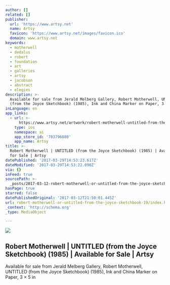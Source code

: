```yaml
---
author: []
related: []
publisher:
  url: 'https://www.artsy.net'
  name: Artsy
  favicon: 'https://www.artsy.net/images/favicon.ico'
  domain: www.artsy.net
keywords:
  - motherwell
  - dedalus
  - robert
  - foundation
  - art
  - galleries
  - artsy
  - jacobson
  - abstract
  - elegies
description: >-
  Available for sale from Jerald Melberg Gallery, Robert Motherwell, UNTITLED
  (from the Joyce Sketchbook) (1985), Ink and China Marker on Paper, 3 × 5 in
inLanguage: en
app_links:
  - url: >-
      https://www.artsy.net/artwork/robert-motherwell-untitled-from-the-joyce-sketchbook-13
    type: ios
    namespace: ai
    app_store_id: '703796080'
    app_name: Artsy
title: >-
  Robert Motherwell | UNTITLED (from the Joyce Sketchbook) (1985) | Available
  for Sale | Artsy
datePublished: '2017-03-29T14:53:23.617Z'
dateModified: '2017-03-29T14:53:22.090Z'
via: {}
inFeed: true
sourcePath: >-
  _posts/2017-03-12-robert-motherwell-or-untitled-from-the-joyce-sketchbook-19.md
hasPage: true
starred: false
datePublishedOriginal: '2017-03-12T21:50:01.445Z'
url: robert-motherwell-or-untitled-from-the-joyce-sketchbook-19/index.html
_context: 'http://schema.org'
_type: MediaObject

---
```

<article style=""><img src="https://d7hftxdivxxvm.cloudfront.net/?resize_to=fit&amp;width=640&amp;height=383&amp;quality=95&amp;src=https%3A%2F%2Fd32dm0rphc51dk.cloudfront.net%2F2WHE9D3t3eh8Yre_c9EbbA%2Flarge.jpg" /><h1>Robert Motherwell | UNTITLED (from the Joyce Sketchbook) (1985) | Available for Sale | Artsy</h1><p>Available for sale from Jerald Melberg Gallery, Robert Motherwell, UNTITLED (from the Joyce Sketchbook) (1985), Ink and China Marker on Paper, 3 × 5 in</p></article>